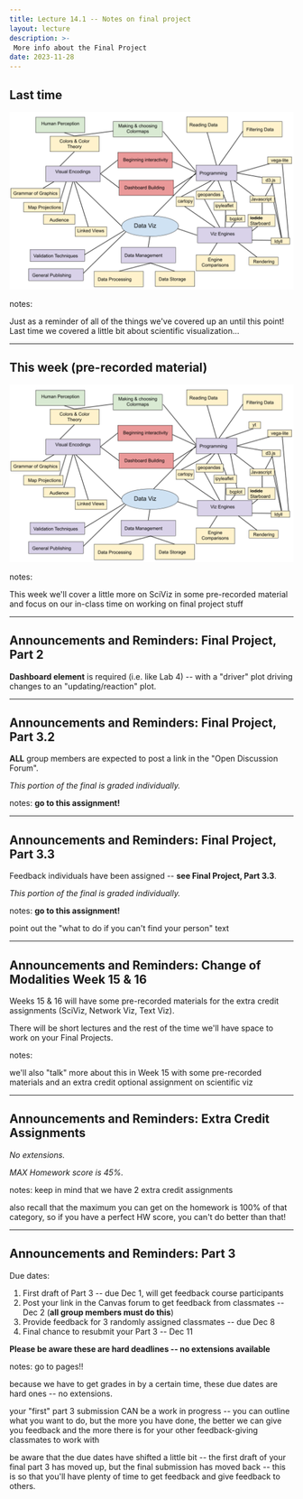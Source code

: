 ```yaml
---
title: Lecture 14.1 -- Notes on final project
layout: lecture
description: >-
 More info about the Final Project
date: 2023-11-28
---
```


## Last time

<img src='../week13/images/this_week3.png'>

notes: 

Just as a reminder of all of the things we've covered up an until this point! Last time we covered a little bit about scientific visualization...

---

## This week (pre-recorded material)

<img src='images/this_week_img.png'>

notes: 

This week we'll cover a little more on SciViz in some pre-recorded material and focus on our in-class time on working on final project stuff

---

## Announcements and Reminders: Final Project, Part 2

**Dashboard element** is required (i.e. like Lab 4) -- with a "driver" plot driving changes to an "updating/reaction" plot.

---

## Announcements and Reminders: Final Project, Part 3.2

**ALL** group members are expected to post a link in the "Open Discussion Forum".

*This portion of the final is graded individually.*

notes:
**go to this assignment!**

---

## Announcements and Reminders: Final Project, Part 3.3

Feedback individuals have been assigned -- **see Final Project, Part 3.3**.

*This portion of the final is graded individually.*

notes:
**go to this assignment!**

point out the "what to do if you can't find your person" text

---

## Announcements and Reminders: Change of Modalities Week 15 & 16

Weeks 15 & 16 will have some pre-recorded materials for the extra credit assignments (SciViz, Network Viz, Text Viz).

There will be short lectures and the rest of the time we'll have space to work on your Final Projects.

notes:

we'll also "talk" more about this in Week 15 with some pre-recorded materials and an extra credit optional assignment on scientific viz

---

## Announcements and Reminders: Extra Credit Assignments

*No extensions.*

*MAX Homework score is 45%.*

notes:
keep in mind that we have 2 extra credit assignments

also recall that the maximum you can get on the homework is 100% of that category, so if you have a perfect HW score, you can't do better than that!


---

## Announcements and Reminders: Part 3

Due dates:
 1. First draft of Part 3 -- due Dec 1, will get feedback course participants 
 1. Post your link in the Canvas forum to get feedback from classmates -- Dec 2 (**all group members must do this**)
 1. Provide feedback for 3 randomly assigned classmates -- due Dec 8
 1. Final chance to resubmit your Part 3 -- Dec 11
 
**Please be aware these are hard deadlines -- no extensions available**
 
notes:
go to pages!!

because we have to get grades in by a certain time, these due dates are hard ones -- no extensions.

your "first" part 3 submission CAN be a work in progress -- you can outline what you want to do, but the more you have done, the better we can give you feedback and the more there is for your other feedback-giving classmates to work with

be aware that the due dates have shifted a little bit -- the first draft of your final part 3 has moved up, but the final submission has moved back -- this is so that you'll have plenty of time to get feedback and give feedback to others.

